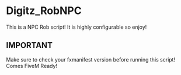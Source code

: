 # Digitz_RobNPC
This is a NPC Rob script! It is highly configurable so enjoy!

## IMPORTANT ##
Make sure to check your fxmanifest version before running this script!
Comes FiveM Ready!
